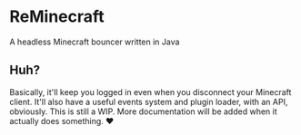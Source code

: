 # ReMinecraft
A headless Minecraft bouncer written in Java

## Huh?
Basically, it'll keep you logged in even when you disconnect your Minecraft client. It'll also have a useful events system and plugin loader, with an API, obviously. This is still a WIP. More documentation will be added when it actually does something. :heart:
